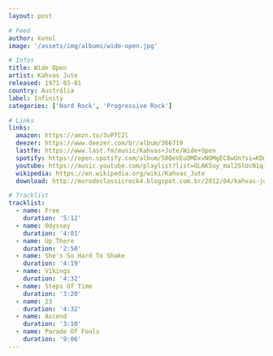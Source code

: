 ```yaml
---
layout: post

# Feed
author: kvnol
image: '/assets/img/albums/wide-open.jpg'

# Infos
title: Wide Open
artist: Kahvas Jute
released: 1971-03-01
country: Austrália
label: Infinity
categories: ['Hard Rock', 'Progressive Rock']

# Links
links:
  amazon: https://amzn.to/3vPTC2l
  deezer: https://www.deezer.com/br/album/366719
  lastfm: https://www.last.fm/music/Kahvas+Jute/Wide+Open
  spotify: https://open.spotify.com/album/50QeVEuOMDxvNOMgEC8wUn?si=KDm7wnBtQTiAaJw7Zw5feg
  youtube: https://music.youtube.com/playlist?list=OLAK5uy_mal2SlUcN1qiFuwSnzTywS8lNg7yHHfbo
  wikipedia: https://en.wikipedia.org/wiki/Kahvas_Jute
  download: http://murodoclassicrock4.blogspot.com.br/2012/04/kahvas-jute-wide-open-1971.html

# Tracklist
tracklist:
  - name: Free
    duration: '5:12'
  - name: Odyssey
    duration: '4:01'
  - name: Up There
    duration: '2:50'
  - name: She's So Hard To Shake
    duration: '4:19'
  - name: Vikings
    duration: '4:32'
  - name: Steps Of Time
    duration: '3:20'
  - name: 23
    duration: '4:32'
  - name: Ascend
    duration: '3:10'
  - name: Parade Of Fools
    duration: '9:06'
---
```

